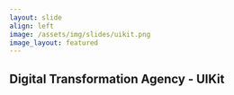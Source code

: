 ```yaml
---
layout: slide
align: left
image: /assets/img/slides/uikit.png
image_layout: featured
---
```

## Digital Transformation Agency - UIKit
